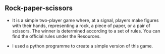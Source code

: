 ## Rock-paper-scissors
  - It is a simple two-player game where, at a signal, players make figures with their hands, representing a rock, a piece of paper, or a pair of scissors. The winner is determined according to a set of rules. You can find the official rules under the Resources.

 - I used a python programme to create a simple version of this game.
